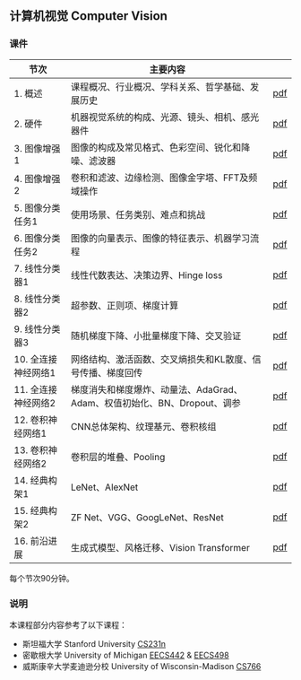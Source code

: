 ## 计算机视觉 Computer Vision

### 课件

|节次|主要内容||
|---|---|---|
|1. 概述|课程概况、行业概况、学科关系、哲学基础、发展历史|[pdf](https://yeshan-geo.github.io/documents/cv/2024/L1-Introduction.pdf)|
|2. 硬件|机器视觉系统的构成、光源、镜头、相机、感光器件|[pdf](https://yeshan-geo.github.io/documents/cv/2024/L2-Sensors.pdf)|
|3. 图像增强1|图像的构成及常见格式、色彩空间、锐化和降噪、滤波器|[pdf](https://yeshan-geo.github.io/documents/cv/2024/L3-Filtering_and_edge_detection1.pdf)|
|4. 图像增强2|卷积和滤波、边缘检测、图像金字塔、FFT及频域操作|[pdf](https://yeshan-geo.github.io/documents/cv/2024/L4-Filtering_and_edge_detection2.pdf)|
|5. 图像分类任务1|使用场景、任务类别、难点和挑战|[pdf](https://yeshan-geo.github.io/documents/cv/2024/L5-Image_classification1.pdf)|
|6. 图像分类任务2|图像的向量表示、图像的特征表示、机器学习流程|[pdf](https://yeshan-geo.github.io/documents/cv/2024/L6-Image_classification2.pdf)|
|7. 线性分类器1|线性代数表达、决策边界、Hinge loss|[pdf](https://yeshan-geo.github.io/documents/cv/2024/L7-Linear_classifier1.pdf)|
|8. 线性分类器2|超参数、正则项、梯度计算|[pdf](https://yeshan-geo.github.io/documents/cv/2024/L8-Linear_classifier2.pdf)|
|9. 线性分类器3|随机梯度下降、小批量梯度下降、交叉验证|[pdf](https://yeshan-geo.github.io/documents/cv/2024/L9-Linear_classifier3.pdf)|
|10. 全连接神经网络1|网络结构、激活函数、交叉熵损失和KL散度、信号传播、梯度回传|[pdf](https://yeshan-geo.github.io/documents/cv/2024/L10-FC_networks1.pdf)|
|11. 全连接神经网络2|梯度消失和梯度爆炸、动量法、AdaGrad、Adam、权值初始化、BN、Dropout、调参|[pdf](https://yeshan-geo.github.io/documents/cv/2024/L11-FC_networks2.pdf)|
|12. 卷积神经网络1|CNN总体架构、纹理基元、卷积核组|[pdf](https://yeshan-geo.github.io/documents/cv/2024/L12-CNN1.pdf)|
|13. 卷积神经网络2|卷积层的堆叠、Pooling|[pdf](https://yeshan-geo.github.io/documents/cv/2024/L13-CNN2.pdf)|
|14. 经典构架1|LeNet、AlexNet|[pdf](https://yeshan-geo.github.io/documents/cv/2024/L14-CNN_architecture1.pdf)|
|15. 经典构架2|ZF Net、VGG、GoogLeNet、ResNet|[pdf](https://yeshan-geo.github.io/documents/cv/2024/L15-CNN_architecture2.pdf)|
|16. 前沿进展|生成式模型、风格迁移、Vision Transformer|[pdf](https://yeshan-geo.github.io/documents/cv/2024/L16-Latest.pdf)|

每个节次90分钟。


### 说明
本课程部分内容参考了以下课程：
- 斯坦福大学 Stanford University [CS231n](https://cs231n.stanford.edu/)
- 密歇根大学 University of Michigan [EECS442](https://web.eecs.umich.edu/~fouhey/teaching/EECS442_W23/index.html) & [EECS498](https://web.eecs.umich.edu/~justincj/teaching/eecs498/FA2020/)
- 威斯康辛大学麦迪逊分校 University of Wisconsin-Madison [CS766](https://pages.cs.wisc.edu/~mohitg/courses/CS766/)

